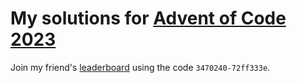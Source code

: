 # My solutions for [Advent of Code 2023](https://adventofcode.com/2023)

Join my friend's [leaderboard](https://adventofcode.com/2023/leaderboard/private) 
using the code `3470240-72ff333e`.
